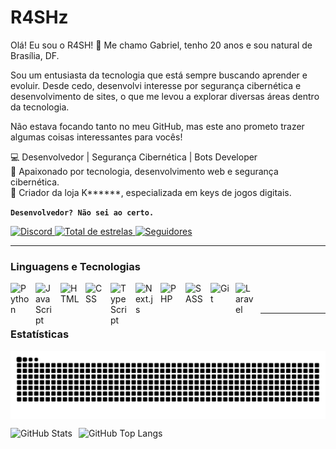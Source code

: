 # R4SHz



Olá! Eu sou o R4SH! 👋
Me chamo Gabriel, tenho 20 anos e sou natural de Brasília, DF.

Sou um entusiasta da tecnologia que está sempre buscando aprender e evoluir. Desde cedo, desenvolvi interesse por segurança cibernética e desenvolvimento de sites, o que me levou a explorar diversas áreas dentro da tecnologia.

Não estava focando tanto no meu GitHub, mas este ano prometo trazer algumas coisas interessantes para vocês!

💻 Desenvolvedor | Segurança Cibernética | Bots Developer <br>
🚀 Apaixonado por tecnologia, desenvolvimento web e segurança cibernética.<br>
🛒 Criador da loja K******, especializada em keys de jogos digitais.<br>

**`Desenvolvedor? Não sei ao certo.`**

<p align="left">
    <a href="">
        <img alt="Discord" title="Meu Discord" src="https://camo.githubusercontent.com/9fd2d276e8516a63a56f9a176a2b45bdcb3ca15bf9c114ef110718ba94761c36/68747470733a2f2f637573746f6d2d69636f6e2d6261646765732e6865726f6b756170702e636f6d2f62616467652f2d446973636f72642d3732383944413f7374796c653d666f722d7468652d6261646765266c6f676f436f6c6f723d7768697465266c6f676f3d6f75746c696e652d646973636f7264" data-canonical-src="https://custom-icon-badges.herokuapp.com/badge/-Discord-7289DA?style=for-the-badge&amp;logoColor=white&amp;logo=outline-discord">
    </a>
    <a href="https://github.com/R4SHz?tab=repositories&sort=stargazers">
        <img 
            alt="Total de estrelas" 
            title="Total de estrelas GitHub" 
            src="https://custom-icon-badges.demolab.com/github/stars/R4SHz?color=55960c&style=for-the-badge&labelColor=488207&logo=star&label=estrelas"
        />
    </a>
    <a href="https://github.com/R4SHz?tab=followers">
        <img 
            alt="Seguidores" 
            title="Me siga no GitHub" 
            src="https://custom-icon-badges.demolab.com/github/followers/R4SHz?color=236ad3&labelColor=1155ba&style=for-the-badge&logo=github&label=Seguidores&logoColor=white"
        />
    </a>
</p>

---

###  Linguagens e Tecnologias

<img 
    align="left" 
    alt="Python" 
    title="Python"
    width="30px" 
    style="padding-right: 10px;" 
    src="https://cdn.jsdelivr.net/gh/devicons/devicon@latest/icons/python/python-original.svg" 
/>
<img 
    align="left" 
    alt="JavaScript" 
    title="JavaScript"
    width="30px" 
    style="padding-right: 10px;" 
    src="https://cdn.jsdelivr.net/gh/devicons/devicon@latest/icons/javascript/javascript-original.svg" 
/>
<img 
    align="left" 
    alt="HTML"
    title="HTML" 
    width="30px" 
    style="padding-right: 10px;" 
    src="https://cdn.jsdelivr.net/gh/devicons/devicon@latest/icons/html5/html5-original.svg" 
/>
<img 
    align="left" 
    alt="CSS" 
    title="CSS"
    width="30px" 
    style="padding-right: 10px;" 
    src="https://cdn.jsdelivr.net/gh/devicons/devicon@latest/icons/css3/css3-original.svg" 
/>
<img 
    align="left" 
    alt="TypeScript"
    title="TypeScript" 
    width="30px" 
    style="padding-right: 10px;" 
    src="https://cdn.jsdelivr.net/gh/devicons/devicon@latest/icons/typescript/typescript-original.svg" 
/>
<img 
    align="left" 
    alt="Next.js" 
    title="Next.js"
    width="30px" 
    style="padding-right: 10px;" 
    src="https://cdn.jsdelivr.net/gh/devicons/devicon@latest/icons/nextjs/nextjs-original.svg" 
/>

<img 
    align="left" 
    alt="PHP" 
    title="PHP"
    width="30px" 
    style="padding-right: 10px;" 
    src="https://cdn.jsdelivr.net/gh/devicons/devicon@latest/icons/php/php-original.svg" 
/>
<img 
    align="left" 
    alt="SASS" 
    title="SASS"
    width="30px" 
    style="padding-right: 10px;" 
    src="https://cdn.jsdelivr.net/gh/devicons/devicon@latest/icons/sass/sass-original.svg" 
/>
<img 
    align="left" 
    alt="Git" 
    title="Git"
    width="30px" 
    style="padding-right: 10px;" 
    src="https://cdn.jsdelivr.net/gh/devicons/devicon@latest/icons/git/git-original.svg" 
/>
<img 
    align="left" 
    alt="Laravel" 
    title="Laravel"
    width="30px" 
    style="padding-right: 10px;" 
    src="https://cdn.jsdelivr.net/gh/devicons/devicon@latest/icons/laravel/laravel-original.svg" 
/>
<br/>
<br/>

---

### Estatísticas

<picture align="center">
  <source media="(prefers-color-scheme: dark)" srcset="https://raw.githubusercontent.com/RashParasita/RashParasita/output/github-contribution-grid-snake-dark.svg">
  <source media="(prefers-color-scheme: light)" srcset="https://raw.githubusercontent.com/RashParasita/RashParasita/output/github-contribution-grid-snake-dark.svg">
  <img align="center" alt="github contribution grid snake animation" src="https://raw.githubusercontent.com/RashParasita/RashParasita/output/github-contribution-grid-snake.svg">

</picture>

<br>


<div style="display: flex; align-items: center; gap: 10px;">

  <img 
    alt="GitHub Stats" 
    height="200" 
    src="https://github-readme-stats.vercel.app/api?username=R4SHz&show_icons=true&theme=transparent&include_all_commits=true&locale=pt-br" 
  />
  
  <img 
    alt="GitHub Top Langs" 
    height="200" 
    src="https://github-readme-stats.vercel.app/api/top-langs/?username=R4SHz&theme=transparent&layout=compact&custom_title=Tecnologias&langs_count=9" 
  />
</div>
